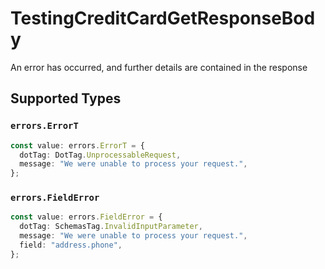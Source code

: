 # TestingCreditCardGetResponseBody

An error has occurred, and further details are contained in the response


## Supported Types

### `errors.ErrorT`

```typescript
const value: errors.ErrorT = {
  dotTag: DotTag.UnprocessableRequest,
  message: "We were unable to process your request.",
};
```

### `errors.FieldError`

```typescript
const value: errors.FieldError = {
  dotTag: SchemasTag.InvalidInputParameter,
  message: "We were unable to process your request.",
  field: "address.phone",
};
```

